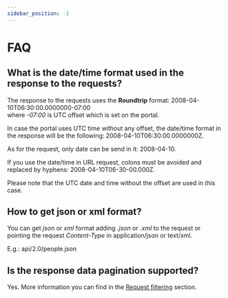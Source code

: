 ```yaml
---
sidebar_position: -3
---
```


# FAQ

## What is the date/time format used in the response to the requests?

The response to the requests uses the **Roundtrip** format: 2008-04-10T06:30:00.0000000-07:00\
where *-07:00* is UTC offset which is set on the portal.

In case the portal uses UTC time without any offset, the date/time format in the response will be the following: 2008-04-10T06:30:00.0000000Z.

As for the request, only date can be send in it: 2008-04-10.

If you use the date/time in URL request, colons must be avoided and replaced by hyphens: 2008-04-10T06-30-00.000Z.

Please note that the UTC date and time without the offset are used in this case.

## How to get json or xml format?

You can get *json* or *xml* format adding *.json* or *.xml* to the request or pointing the request *Content-Type* in application/json or text/xml.

E.g.: api/2.0/people.json

## Is the response data pagination supported?

Yes. More information you can find in the [Request filtering](./filtering.md) section.
